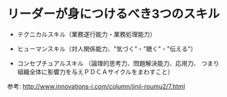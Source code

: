 # リーダーが身につけるべき3つのスキル
- テクニカルスキル（業務遂行能力・業務処理能力）

- ヒューマンスキル（対人関係能力、"気づく"・"聴く"・"伝える"）

- コンセプチュアルスキル
（論理的思考力、問題解決能力、応用力、 つまり組織全体に影響力を与えＰＤＣＡサイクルをまわすこと）


参考: http://www.innovations-i.com/column/jinji-roumu2/7.html



